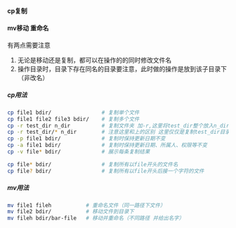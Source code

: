 #### cp复制
#### mv移动 重命名
有两点需要注意
1. 无论是移动还是复制，都可以在操作的的同时修改文件名
2. 操作目录时，目录下存在同名的目录要注意，此时做的操作是放到该子目录下（非改名）

##### cp用法
```bash
cp file1 bdir/                # 复制单个文件
cp file1 file2 file3 bdir/    # 复制多个文件
cp -r test_dir n_dir          # 复制文件夹 加-r,这里将test_dir整个放入n_dir中
cp -r test_dir/* n_dir        # 注意这里和上的区别 这里仅仅是复制test_dir目录下的内容到 n_dir
cp -p file1 bdir/             # 复制时保持更新日期不变
cp -a file1 bdir/             # 复制时保持更新日期、所属人、权限等不变
cp -v file* bdir/             # 展示每条复制结果

cp file* bdir/                # 复制所有以file开头的文件名
cp file? bdir/                # 复制所有以file开头后接一个字符的文件
```

##### mv用法
```bash
mv file1 fileh           # 重命名文件（同一路径下文件）
mv file2 bdir/           # 移动文件到目录下
mv fileh bdir/bar-file   # 移动并重命名（不同路径 并给出名字）
```
